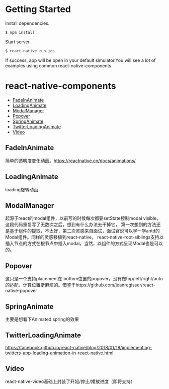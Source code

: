 # Getting Started
Install dependencies.
```
$ npm install
```

Start server.
```
$ react-native run-ios
```
If success, app will be open in your default simulator.You will see a lot of examples using common react-native-components.

# react-native-components

- [FadeInAnimate](#fade-in-animate)
- [LoadingAnimate](#-loading-animate)
- [ModalManager](#-modal-manager)
- [Popover](#-popover)
- [SpringAnimate](#-spring-animate)
- [TwitterLoadingAnimate](#-twitter-loading-animate)
- [Video](#-video)

## <div id="fade-in-animate">FadeInAnimate</div>

简单的透明度变化动画。https://reactnative.cn/docs/animations/

## LoadingAnimate

loading旋转动画

## ModalManager
起源于react的modal组件，以前写的时候每次都要setState控制modal visible，这段代码重复写了无数次之后，想到有什么办法去干掉它，
第一次想到的方法还是基于组件的提取，不太好，第二次灵感来自面试，面试官说可以学一学antd的Modal组件。同样的灵感移植到react-native，
react-native-root-siblings支持以插入节点的方式在根节点中插入modal，当然，以组件的方式呈现Modal也是可以的。

## Popover
这只是一个支持placement在 bottom位置的popover，没有做top/left/right/auto的适配，计算位置挺麻烦的。借鉴于https://github.com/jeanregisser/react-native-popover

## SpringAnimate
主要是想看下Animated.spring的效果

## TwitterLoadingAnimate
https://facebook.github.io/react-native/blog/2018/01/18/implementing-twitters-app-loading-animation-in-react-native.html

## Video
react-native-video基础上封装了开始/停止/播放进度（即将支持）
